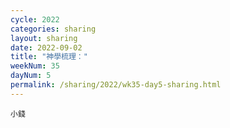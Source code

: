 ```yaml
---
cycle: 2022
categories: sharing
layout: sharing
date: 2022-09-02
title: "神學梳理："
weekNum: 35
dayNum: 5
permalink: /sharing/2022/wk35-day5-sharing.html
---
```


[](https://eccseattle.github.io/media/sharing/2022/wk035/2022-09-02-bin.m4a)

`小錢`
